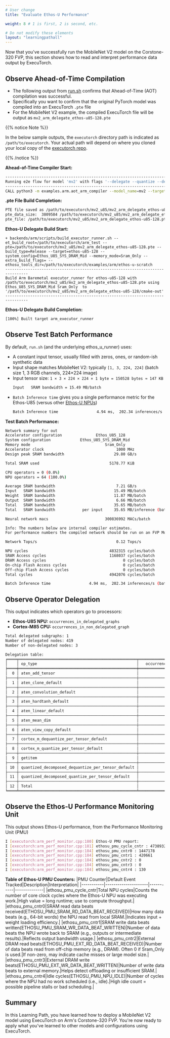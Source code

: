 ```yaml
---
# User change
title: "Evaluate Ethos-U Performance"

weight: 8 # 1 is first, 2 is second, etc.

# Do not modify these elements
layout: "learningpathall"
---
```


Now that you've successfully run the MobileNet V2 model on the Corstone-320 FVP, this section shows how to read and interpret performance data output by ExecuTorch.

## Observe Ahead-of-Time Compilation
- The following output from [run.sh](https://github.com/pytorch/executorch/blob/main/examples/arm/run.sh) confirms that Ahead-of-Time (AOT) compilation was successful.
- Specifically you want to confirm that the original PyTorch model was compiled into an ExecuTorch `.pte` file
- For the MobileNet V2 example, the compiled ExecuTorch file will be output as `mv2_arm_delegate_ethos-u85-128.pte`

{{% notice Note %}}

In the below sample outputs, the `executorch` directory path is indicated as `/path/to/executorch`. Your actual path will depend on where you cloned your local copy of the [executorch repo](https://github.com/pytorch/executorch/tree/main).

{{% /notice %}}

**Ahead-of-Time Compiler Start:**
```bash { output_lines = "1-4" }
--------------------------------------------------------------------------------
Running e2e flow for model 'mv2' with flags '--delegate --quantize --delegate --quantize --intermediates mv2_u85/ --debug --evaluate'
--------------------------------------------------------------------------------
CALL python3 -m examples.arm.aot_arm_compiler --model_name=mv2 --target=ethos-u85-128 --delegate --quantize --delegate --quantize --intermediates mv2_u85/ --debug --evaluate --intermediate=/path/to/executorch/mv2_u85 --output=/path/to/executorch/mv2_u85/mv2_arm_delegate_ethos-u85-128.pte --system_config=Ethos_U85_SYS_DRAM_Mid --memory_mode=Sram_Only
```

**.pte File Build Completion:**
```bash { output_lines = "1-3" }
PTE file saved as /path/to/executorch/mv2_u85/mv2_arm_delegate_ethos-u85-128.pte
pte_data_size:  3809584 /path/to/executorch/mv2_u85/mv2_arm_delegate_ethos-u85-128.pte
pte_file: /path/to/executorch/mv2_u85/mv2_arm_delegate_ethos-u85-128.pte
```

**Ethos-U Delegate Build Start:**
```bash{ output_lines = "1-5" }
+ backends/arm/scripts/build_executor_runner.sh --et_build_root=/path/to/executorch/arm_test --pte=/path/to/executorch/mv2_u85/mv2_arm_delegate_ethos-u85-128.pte --build_type=Release --target=ethos-u85-128 --system_config=Ethos_U85_SYS_DRAM_Mid --memory_mode=Sram_Only --extra_build_flags= --ethosu_tools_dir=/path/to/executorch/examples/arm/ethos-u-scratch
--------------------------------------------------------------------------------
Build Arm Baremetal executor_runner for ethos-u85-128 with /path/to/executorch/mv2_u85/mv2_arm_delegate_ethos-u85-128.pte using Ethos_U85_SYS_DRAM_Mid Sram_Only  to '/path/to/executorch/mv2_u85/mv2_arm_delegate_ethos-u85-128/cmake-out'
--------------------------------------------------------------------------------
```

**Ethos-U Delegate Build Completion:**
```bash { output_lines = "1" }
[100%] Built target arm_executor_runner
```

## Observe Test Batch Performance
By default, `run.sh` (and the underlying ethos_u_runner) uses:
- A constant input tensor, usually filled with zeros, ones, or random-ish synthetic data
- Input shape matches MobileNet V2: typically `[1, 3, 224, 224]` (batch size 1, 3 RGB channels, 224×224 image)
- Input tensor size: `1 × 3 × 224 × 224 × 1 byte = 150528 bytes ≈ 147 KB`
  ```bash { output_lines = "1" }
  Input   SRAM bandwidth = 15.49 MB/batch
  ```
- `Batch Inference time` gives you a single performance metric for the Ethos-U85 (versus other [Ethos-U NPUs](https://developer.arm.com/Processors#q=Ethos-U&aq=%40navigationhierarchiescategories%3D%3D%22Processor%20products%22%20AND%20%40navigationhierarchiescontenttype%3D%3D%22Product%20Information%22&numberOfResults=48))
   ```bash { output_lines = "1" }
   Batch Inference time                 4.94 ms,  202.34 inferences/s (batch size 1)
   ```

**Test Batch Performance:**
```bash { output_lines = "1-34" }
Network summary for out
Accelerator configuration               Ethos_U85_128
System configuration             Ethos_U85_SYS_DRAM_Mid
Memory mode                                 Sram_Only
Accelerator clock                                1000 MHz
Design peak SRAM bandwidth                      29.80 GB/s

Total SRAM used                               5178.77 KiB

CPU operators = 0 (0.0%)
NPU operators = 64 (100.0%)

Average SRAM bandwidth                           7.21 GB/s
Input   SRAM bandwidth                          15.49 MB/batch
Weight  SRAM bandwidth                          11.87 MB/batch
Output  SRAM bandwidth                           6.66 MB/batch
Total   SRAM bandwidth                          35.65 MB/batch
Total   SRAM bandwidth            per input     35.65 MB/inference (batch size 1)

Neural network macs                         300836992 MACs/batch

Info: The numbers below are internal compiler estimates.
For performance numbers the compiled network should be run on an FVP Model or FPGA.

Network Tops/s                                   0.12 Tops/s

NPU cycles                                    4832315 cycles/batch
SRAM Access cycles                            1168037 cycles/batch
DRAM Access cycles                                  0 cycles/batch
On-chip Flash Access cycles                         0 cycles/batch
Off-chip Flash Access cycles                        0 cycles/batch
Total cycles                                  4942076 cycles/batch

Batch Inference time                 4.94 ms,  202.34 inferences/s (batch size 1)
```

## Observe Operator Delegation
This output indicates which operators go to processors:
- **Ethos-U85 NPU:** `occurrences_in_delegated_graphs`
- **Cortex-M85 CPU:** `occurrences_in_non_delegated_graph`

```bash { output_lines = "1-34" }
Total delegated subgraphs: 1
Number of delegated nodes: 419
Number of non-delegated nodes: 3

Delegation table:
╒════╤════════════════════════════════════════════════════╤═══════════════════════════════════╤═══════════════════════════════════════╕
│    │ op_type                                            │   occurrences_in_delegated_graphs │   occurrences_in_non_delegated_graphs │
╞════╪════════════════════════════════════════════════════╪═══════════════════════════════════╪═══════════════════════════════════════╡
│  0 │ aten_add_tensor                                    │                                10 │                                     0 │
├────┼────────────────────────────────────────────────────┼───────────────────────────────────┼───────────────────────────────────────┤
│  1 │ aten_clone_default                                 │                                 1 │                                     0 │
├────┼────────────────────────────────────────────────────┼───────────────────────────────────┼───────────────────────────────────────┤
│  2 │ aten_convolution_default                           │                                52 │                                     0 │
├────┼────────────────────────────────────────────────────┼───────────────────────────────────┼───────────────────────────────────────┤
│  3 │ aten_hardtanh_default                              │                                35 │                                     0 │
├────┼────────────────────────────────────────────────────┼───────────────────────────────────┼───────────────────────────────────────┤
│  4 │ aten_linear_default                                │                                 1 │                                     0 │
├────┼────────────────────────────────────────────────────┼───────────────────────────────────┼───────────────────────────────────────┤
│  5 │ aten_mean_dim                                      │                                 1 │                                     0 │
├────┼────────────────────────────────────────────────────┼───────────────────────────────────┼───────────────────────────────────────┤
│  6 │ aten_view_copy_default                             │                                 1 │                                     0 │
├────┼────────────────────────────────────────────────────┼───────────────────────────────────┼───────────────────────────────────────┤
│  7 │ cortex_m_dequantize_per_tensor_default             │                                 0 │                                     1 │
├────┼────────────────────────────────────────────────────┼───────────────────────────────────┼───────────────────────────────────────┤
│  8 │ cortex_m_quantize_per_tensor_default               │                                 0 │                                     1 │
├────┼────────────────────────────────────────────────────┼───────────────────────────────────┼───────────────────────────────────────┤
│  9 │ getitem                                            │                                 0 │                                     1 │
├────┼────────────────────────────────────────────────────┼───────────────────────────────────┼───────────────────────────────────────┤
│ 10 │ quantized_decomposed_dequantize_per_tensor_default │                               217 │                                     0 │
├────┼────────────────────────────────────────────────────┼───────────────────────────────────┼───────────────────────────────────────┤
│ 11 │ quantized_decomposed_quantize_per_tensor_default   │                               101 │                                     0 │
├────┼────────────────────────────────────────────────────┼───────────────────────────────────┼───────────────────────────────────────┤
│ 12 │ Total                                              │                               419 │                                     3 │
╘════╧════════════════════════════════════════════════════╧═══════════════════════════════════╧═══════════════════════════════════════╛
```

## Observe the Ethos-U Performance Monitoring Unit
This output shows Ethos-U performance, from the Performance Monitoring Unit (PMU)
```bash { output_lines = "1-7" }
I [executorch:arm_perf_monitor.cpp:180] Ethos-U PMU report:
I [executorch:arm_perf_monitor.cpp:181] ethosu_pmu_cycle_cntr : 4738932
I [executorch:arm_perf_monitor.cpp:184] ethosu_pmu_cntr0 : 1447178
I [executorch:arm_perf_monitor.cpp:184] ethosu_pmu_cntr1 : 420661
I [executorch:arm_perf_monitor.cpp:184] ethosu_pmu_cntr2 : 0
I [executorch:arm_perf_monitor.cpp:184] ethosu_pmu_cntr3 : 0
I [executorch:arm_perf_monitor.cpp:184] ethosu_pmu_cntr4 : 130
```

**Table of Ethos-U PMU Counters:**
|PMU Counter|Default Event Tracked|Description|Interpretation|
|-----------|---------------------|-----------|--------------|
|ethosu_pmu_cycle_cntr|Total NPU cycles|Counts the number of core clock cycles where the Ethos-U NPU was executing work.|High value = long runtime; use to compute throughput.|
|ethosu_pmu_cntr0|SRAM read data beats received(ETHOSU_PMU_SRAM_RD_DATA_BEAT_RECEIVED)|How many data beats (e.g., 64-bit words) the NPU read from local SRAM.|Indicates input + weight loading efficiency.|
|ethosu_pmu_cntr1|SRAM write data beats written(ETHOSU_PMU_SRAM_WR_DATA_BEAT_WRITTEN)|Number of data beats the NPU wrote back to SRAM (e.g., outputs or intermediate results).|Reflects output bandwidth usage.|
|ethosu_pmu_cntr2|External DRAM read beats(ETHOSU_PMU_EXT_RD_DATA_BEAT_RECEIVED)|Number of data beats read from off-chip memory (e.g., DRAM). Often 0 if Sram_Only is used.|If non-zero, may indicate cache misses or large model size.|
|ethosu_pmu_cntr3|External DRAM write beats(ETHOSU_PMU_EXT_WR_DATA_BEAT_WRITTEN)|Number of write data beats to external memory.|Helps detect offloading or insufficient SRAM.|
|ethosu_pmu_cntr4|Idle cycles(ETHOSU_PMU_NPU_IDLE)|Number of cycles where the NPU had no work scheduled (i.e., idle).|High idle count = possible pipeline stalls or bad scheduling.|

## Summary

In this Learning Path, you have learned how to deploy a MobileNet V2 model using ExecuTorch on Arm's Corstone-320 FVP. You're now ready to apply what you've learned to other models and configurations using ExecuTorch.
